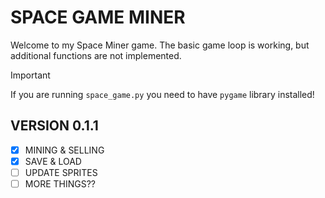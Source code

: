 # SPACE GAME MINER

Welcome to my Space Miner game. The basic game loop is working, but additional functions are not implemented.
>[!IMPORTANT]
>If you are running `space_game.py` you need to have `pygame` library installed! 

## VERSION 0.1.1
- [x] MINING & SELLING
- [x] SAVE & LOAD
- [ ] UPDATE SPRITES
- [ ] MORE THINGS??
